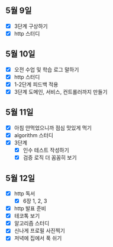## 5월 9일

- [x] 3단계 구상하기
- [x] http 스터디

## 5월 10일

- [x] 오전 수업 및 학습 로그 말하기
- [x] http 스터디
- [x] 1-2단계 피드백 적용
- [x] 3단계 도메인, 서비스, 컨트롤러까지 만들기

## 5월 11일

- [x] 아침 안먹었으니까 점심 맛있게 먹기
- [x] algorithm 스터디
- [x] 3단계 
  - [x] 인수 테스트 작성하기
  - [x] 검증 로직 더 꼼꼼히 보기

## 5월 12일

- [x] http 독서
  - [x] 6장 1, 2, 3
- [x] http 발표 준비
- [x] 테코톡 보기
- [x] 알고리즘 스터디
- [x] 신나게 프로필 사진찍기
- [x] 저녁에 집에서 푹 쉬기
